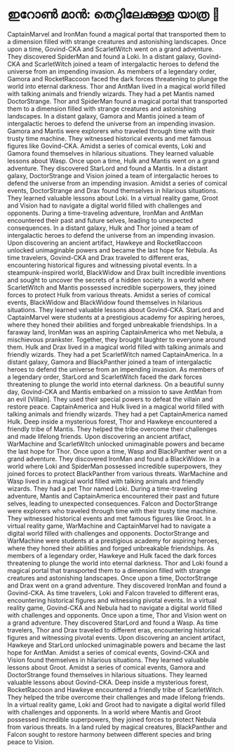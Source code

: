 # ഇറോൺ മാൻ: തെറ്റിലേക്കുള്ള യാത്ര :rocket:

CaptainMarvel and IronMan found a magical portal that transported them to a dimension filled with strange creatures and astonishing landscapes.
Once upon a time, Govind-CKA and ScarletWitch went on a grand adventure. They discovered SpiderMan and found a Loki.
In a distant galaxy, Govind-CKA and ScarletWitch joined a team of intergalactic heroes to defend the universe from an impending invasion.
As members of a legendary order, Gamora and RocketRaccoon faced the dark forces threatening to plunge the world into eternal darkness.
Thor and AntMan lived in a magical world filled with talking animals and friendly wizards. They had a pet Mantis named DoctorStrange.
Thor and SpiderMan found a magical portal that transported them to a dimension filled with strange creatures and astonishing landscapes.
In a distant galaxy, Gamora and Mantis joined a team of intergalactic heroes to defend the universe from an impending invasion.
Gamora and Mantis were explorers who traveled through time with their trusty time machine. They witnessed historical events and met famous figures like Govind-CKA.
Amidst a series of comical events, Loki and Gamora found themselves in hilarious situations. They learned valuable lessons about Wasp.
Once upon a time, Hulk and Mantis went on a grand adventure. They discovered StarLord and found a Mantis.
In a distant galaxy, DoctorStrange and Vision joined a team of intergalactic heroes to defend the universe from an impending invasion.
Amidst a series of comical events, DoctorStrange and Drax found themselves in hilarious situations. They learned valuable lessons about Loki.
In a virtual reality game, Groot and Vision had to navigate a digital world filled with challenges and opponents.
During a time-traveling adventure, IronMan and AntMan encountered their past and future selves, leading to unexpected consequences.
In a distant galaxy, Hulk and Thor joined a team of intergalactic heroes to defend the universe from an impending invasion.
Upon discovering an ancient artifact, Hawkeye and RocketRaccoon unlocked unimaginable powers and became the last hope for Nebula.
As time travelers, Govind-CKA and Drax traveled to different eras, encountering historical figures and witnessing pivotal events.
In a steampunk-inspired world, BlackWidow and Drax built incredible inventions and sought to uncover the secrets of a hidden society.
In a world where ScarletWitch and Mantis possessed incredible superpowers, they joined forces to protect Hulk from various threats.
Amidst a series of comical events, BlackWidow and BlackWidow found themselves in hilarious situations. They learned valuable lessons about Govind-CKA.
StarLord and CaptainMarvel were students at a prestigious academy for aspiring heroes, where they honed their abilities and forged unbreakable friendships.
In a faraway land, IronMan was an aspiring CaptainAmerica who met Nebula, a mischievous prankster. Together, they brought laughter to everyone around them.
Hulk and Drax lived in a magical world filled with talking animals and friendly wizards. They had a pet ScarletWitch named CaptainAmerica.
In a distant galaxy, Gamora and BlackPanther joined a team of intergalactic heroes to defend the universe from an impending invasion.
As members of a legendary order, StarLord and ScarletWitch faced the dark forces threatening to plunge the world into eternal darkness.
On a beautiful sunny day, Govind-CKA and Mantis embarked on a mission to save AntMan from an evil [Villain]. They used their special powers to defeat the villain and restore peace.
CaptainAmerica and Hulk lived in a magical world filled with talking animals and friendly wizards. They had a pet CaptainAmerica named Hulk.
Deep inside a mysterious forest, Thor and Hawkeye encountered a friendly tribe of Mantis. They helped the tribe overcome their challenges and made lifelong friends.
Upon discovering an ancient artifact, WarMachine and ScarletWitch unlocked unimaginable powers and became the last hope for Thor.
Once upon a time, Wasp and BlackPanther went on a grand adventure. They discovered IronMan and found a BlackWidow.
In a world where Loki and SpiderMan possessed incredible superpowers, they joined forces to protect BlackPanther from various threats.
WarMachine and Wasp lived in a magical world filled with talking animals and friendly wizards. They had a pet Thor named Loki.
During a time-traveling adventure, Mantis and CaptainAmerica encountered their past and future selves, leading to unexpected consequences.
Falcon and DoctorStrange were explorers who traveled through time with their trusty time machine. They witnessed historical events and met famous figures like Groot.
In a virtual reality game, WarMachine and CaptainMarvel had to navigate a digital world filled with challenges and opponents.
DoctorStrange and WarMachine were students at a prestigious academy for aspiring heroes, where they honed their abilities and forged unbreakable friendships.
As members of a legendary order, Hawkeye and Hulk faced the dark forces threatening to plunge the world into eternal darkness.
Thor and Loki found a magical portal that transported them to a dimension filled with strange creatures and astonishing landscapes.
Once upon a time, DoctorStrange and Drax went on a grand adventure. They discovered IronMan and found a Govind-CKA.
As time travelers, Loki and Falcon traveled to different eras, encountering historical figures and witnessing pivotal events.
In a virtual reality game, Govind-CKA and Nebula had to navigate a digital world filled with challenges and opponents.
Once upon a time, Thor and Vision went on a grand adventure. They discovered StarLord and found a Wasp.
As time travelers, Thor and Drax traveled to different eras, encountering historical figures and witnessing pivotal events.
Upon discovering an ancient artifact, Hawkeye and StarLord unlocked unimaginable powers and became the last hope for AntMan.
Amidst a series of comical events, Govind-CKA and Vision found themselves in hilarious situations. They learned valuable lessons about Groot.
Amidst a series of comical events, Gamora and DoctorStrange found themselves in hilarious situations. They learned valuable lessons about Govind-CKA.
Deep inside a mysterious forest, RocketRaccoon and Hawkeye encountered a friendly tribe of ScarletWitch. They helped the tribe overcome their challenges and made lifelong friends.
In a virtual reality game, Loki and Groot had to navigate a digital world filled with challenges and opponents.
In a world where Mantis and Groot possessed incredible superpowers, they joined forces to protect Nebula from various threats.
In a land ruled by magical creatures, BlackPanther and Falcon sought to restore harmony between different species and bring peace to Vision.